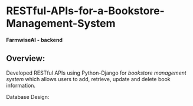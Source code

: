 # RESTful-APIs-for-a-Bookstore-Management-System
**FarmwiseAI - backend**

## Overview:
Developed RESTful APIs using Python-Django for *bookstore management system* which allows users to add, retrieve, update and delete book information.

Database Design:
